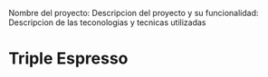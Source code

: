 Nombre del proyecto:
Descripcion del proyecto y su funcionalidad:
Descripcion de las teconologias y tecnicas utilizadas
# Triple Espresso
